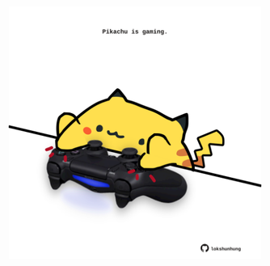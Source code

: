 <!-- built at 08/11/2022, 10:00:57 UTC -->
<p align="center">
  <img width="500" height="500" src="./ReadmeImage.svg">
</p>
